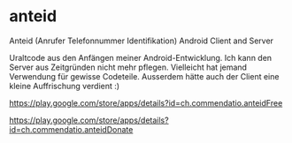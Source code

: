 # anteid
Anteid (Anrufer Telefonnummer Identifikation) Android Client and Server

Uraltcode aus den Anfängen meiner Android-Entwicklung. Ich kann den Server aus Zeitgründen nicht mehr pflegen. Vielleicht hat jemand Verwendung für gewisse Codeteile. Ausserdem hätte auch der Client eine kleine Auffrischung verdient :)

https://play.google.com/store/apps/details?id=ch.commendatio.anteidFree

https://play.google.com/store/apps/details?id=ch.commendatio.anteidDonate
